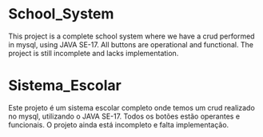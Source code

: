 # School_System
This project is a complete school system where we have a crud performed in mysql, using JAVA SE-17. All buttons are operational and functional. The project is still incomplete and lacks implementation.

# Sistema_Escolar

Este projeto é um sistema escolar completo onde temos um crud realizado no mysql, utilizando o JAVA SE-17. Todos os botões estão operantes e funcionais. O projeto ainda está incompleto e falta implementação.
